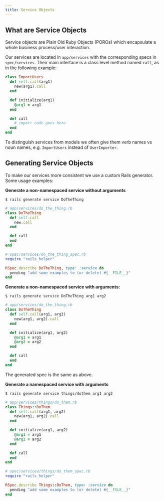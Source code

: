```yaml
---
title: Service Objects
---
```


## What are Service Objects

Service objects are Plain Old Ruby Objects (POROs) which encapsulate a whole
business process/user interaction.

Our services are located in `app/services` with the corresponding specs in
`spec/services`. Their main interface is a class level method named `call`, as
in the following example:

```ruby
class ImportUsers
  def self.call(arg1)
    new(arg1).call
  end

  def initialize(arg1)
    @arg1 = arg1
  end

  def call
    # import code goes here
  end
end
```

To distinguish services from models we often give them verb names vs noun names,
e.g. `ImportUsers` instead of `UserImporter`.

## Generating Service Objects

To make our services more consistent we use a custom Rails generator. Some usage
examples:

**Generate a non-namespaced service without arguments**

`$ rails generate service DoTheThing`

```ruby
# app/services/do_the_thing.rb
class DoTheThing
  def self.call
    new.call
  end

  def call
  end
end
```

```ruby
# spec/services/do_the_thing_spec.rb
require "rails_helper"

RSpec.describe DoTheThing, type: :service do
  pending "add some examples to (or delete) #{__FILE__}"
end
```

**Generate a non-namespaced service with arguments:**

`$ rails generate service DoTheThing arg1 arg2`

```ruby
# app/services/do_the_thing.rb
class DoTheThing
  def self.call(arg1, arg2)
    new(arg1, arg2).call
  end

  def initialize(arg1, arg2)
    @arg1 = arg1
    @arg2 = arg2
  end

  def call
  end
end
```

The generated spec is the same as above.

**Generate a namespaced service with arguments**

`$ rails generate service things/dothem arg1 arg2`

```ruby
# app/services/things/do_them.rb
class Things::DoThem
  def self.call(arg1, arg2)
    new(arg1, arg2).call
  end

  def initialize(arg1, arg2)
    @arg1 = arg1
    @arg2 = arg2
  end

  def call
  end
end
```

```ruby
# spec/services/things/do_them_spec.rb
require "rails_helper"

RSpec.describe Things::DoThem, type: :service do
  pending "add some examples to (or delete) #{__FILE__}"
end
```
